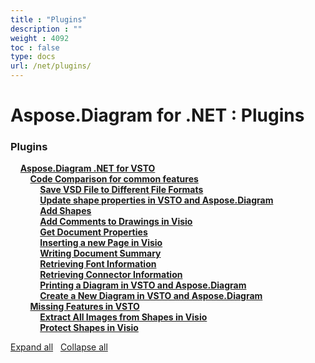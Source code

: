 ```yaml
---
title : "Plugins" 
description : "" 
weight : 4092 
toc : false
type: docs
url: /net/plugins/
---
```


# Aspose.Diagram for .NET : Plugins


### Plugins

&nbsp;&nbsp;&nbsp;&nbsp;[**Aspose.Diagram .NET for VSTO**](https://docs2.aspose.com/diagram/net/plugins/vsto/)    
&nbsp;&nbsp;&nbsp;&nbsp;&nbsp;&nbsp;&nbsp;&nbsp;[**Code Comparison for common features**](https://docs2.aspose.com/diagram/net/plugins/vsto/codecomparison/)    
&nbsp;&nbsp;&nbsp;&nbsp;&nbsp;&nbsp;&nbsp;&nbsp;&nbsp;&nbsp;&nbsp;&nbsp;[**Save VSD File to Different File Formats**](https://docs2.aspose.com/diagram/net/plugins/vsto/codecomparison/save+vsd+file+to+different+file+formats)    
&nbsp;&nbsp;&nbsp;&nbsp;&nbsp;&nbsp;&nbsp;&nbsp;&nbsp;&nbsp;&nbsp;&nbsp;[**Update shape properties in VSTO and Aspose.Diagram**](https://docs2.aspose.com/diagram/net/plugins/vsto/codecomparison/update+shape+properties+in+vsto+and+aspose.diagram)    
&nbsp;&nbsp;&nbsp;&nbsp;&nbsp;&nbsp;&nbsp;&nbsp;&nbsp;&nbsp;&nbsp;&nbsp;[**Add Shapes**](https://docs2.aspose.com/diagram/net/plugins/vsto/codecomparison/add+shapes)    
&nbsp;&nbsp;&nbsp;&nbsp;&nbsp;&nbsp;&nbsp;&nbsp;&nbsp;&nbsp;&nbsp;&nbsp;[**Add Comments to Drawings in Visio**](https://docs2.aspose.com/diagram/net/plugins/vsto/codecomparison/add+comments+to+drawings+in+visio)    
&nbsp;&nbsp;&nbsp;&nbsp;&nbsp;&nbsp;&nbsp;&nbsp;&nbsp;&nbsp;&nbsp;&nbsp;[**Get Document Properties**](https://docs2.aspose.com/diagram/net/plugins/vsto/codecomparison/get+document+properties)    
&nbsp;&nbsp;&nbsp;&nbsp;&nbsp;&nbsp;&nbsp;&nbsp;&nbsp;&nbsp;&nbsp;&nbsp;[**Inserting a new Page in Visio**](https://docs2.aspose.com/diagram/net/plugins/vsto/codecomparison/inserting+a+new+page+in+visio)    
&nbsp;&nbsp;&nbsp;&nbsp;&nbsp;&nbsp;&nbsp;&nbsp;&nbsp;&nbsp;&nbsp;&nbsp;[**Writing Document Summary**](https://docs2.aspose.com/diagram/net/plugins/vsto/codecomparison/writing+document+summary)    
&nbsp;&nbsp;&nbsp;&nbsp;&nbsp;&nbsp;&nbsp;&nbsp;&nbsp;&nbsp;&nbsp;&nbsp;[**Retrieving Font Information**](https://docs2.aspose.com/diagram/net/plugins/vsto/codecomparison/retrieving+font+information)    
&nbsp;&nbsp;&nbsp;&nbsp;&nbsp;&nbsp;&nbsp;&nbsp;&nbsp;&nbsp;&nbsp;&nbsp;[**Retrieving Connector Information**](https://docs2.aspose.com/diagram/net/plugins/vsto/codecomparison/retrieving+connector+information)    
&nbsp;&nbsp;&nbsp;&nbsp;&nbsp;&nbsp;&nbsp;&nbsp;&nbsp;&nbsp;&nbsp;&nbsp;[**Printing a Diagram in VSTO and Aspose.Diagram**](https://docs2.aspose.com/diagram/net/plugins/vsto/codecomparison/printing+a+diagram+in+vsto+and+aspose.diagram)    
&nbsp;&nbsp;&nbsp;&nbsp;&nbsp;&nbsp;&nbsp;&nbsp;&nbsp;&nbsp;&nbsp;&nbsp;[**Create a New Diagram in VSTO and Aspose.Diagram**](https://docs2.aspose.com/diagram/net/plugins/vsto/codecomparison/create+a+new+diagram+in+vsto+and+aspose.diagram)    
&nbsp;&nbsp;&nbsp;&nbsp;&nbsp;&nbsp;&nbsp;&nbsp;[**Missing Features in VSTO**](https://docs2.aspose.com/diagram/net/plugins/vsto/missingfeaturesinvsto/)    
&nbsp;&nbsp;&nbsp;&nbsp;&nbsp;&nbsp;&nbsp;&nbsp;&nbsp;&nbsp;&nbsp;&nbsp;[**Extract All Images from Shapes in Visio**](https://docs2.aspose.com/diagram/net/plugins/vsto/missingfeaturesinvsto/extract+all+images+from+shapes+in+visio)    
&nbsp;&nbsp;&nbsp;&nbsp;&nbsp;&nbsp;&nbsp;&nbsp;&nbsp;&nbsp;&nbsp;&nbsp;[**Protect Shapes in Visio**](https://docs2.aspose.com/diagram/net/plugins/vsto/missingfeaturesinvsto/protect+shapes+in+visio)    

[Expand all](#)   [Collapse all](#)

           

